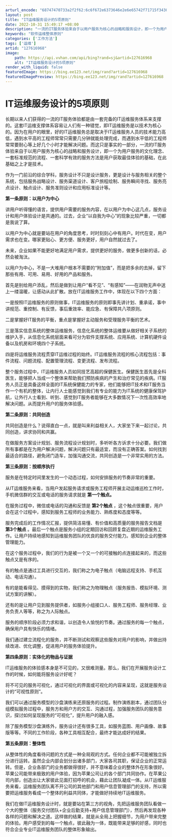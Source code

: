 ```yaml
---
arturl_encode: "68747470733a2f2f62:6c6f672e6373646e2e6e65742f71715f34303031303834372f:61727469636c652f64657461696c732f313237363136393638"
layout: post
title: "IT运维服务设计的5项原则"
date: 2022-10-31 15:49:17 +08:00
description: "一流的IT服务体验来自于以用户服务为核心的战略和服务设计，即一个为用户服务的文化理念"
keywords: "软件运维整体原则"
categories: ['工作方法']
tags: ['运维']
artid: "127616968"
image:
    path: https://api.vvhan.com/api/bing?rand=sj&artid=127616968
    alt: "IT运维服务设计的5项原则"
render_with_liquid: false
featuredImage: https://bing.ee123.net/img/rand?artid=127616968
featuredImagePreview: https://bing.ee123.net/img/rand?artid=127616968
---
```


# IT运维服务设计的5项原则

长期以来人们获得的一流的IT服务体验都是由一套完备的IT运维服务体系来支撑的。这套IT运维支撑体系容易让人们有一种错觉，即IT运维服务是以技术为核心的。因为在用户的眼里，好的IT运维服务总是取决于IT运维服务人员的技术能力高低，遇到水平高的工程师常常只需要几分钟就能处理完成，而遇到水平低的工程师常常要耐心等上好几个小时才能解决问题。而这只是事实的一部分，一流的IT服务体验来自于以用户服务为核心的战略和服务设计，即一个为用户服务的文化理念、一套标准规范的流程、一套科学有效的服务方法是用户获取最佳体验的基础，在此基础之上才是技术。

作为一门前沿的综合学科，服务设计不只是设计服务，更是设计与服务相关的整个系统，包括服务战略设计、服务渠道设计、客户旅程绘制、服务瞬间寻找、服务亮点设计、触点设计、服务准则设计和应用标准设计等。

****第一条原则：以用户为中心****

讲用户听得懂的语言，提供用户需要的服务内容，在以用户为中心这几点，服务设计和用户体验设计是共通的。过去，企业“以自我为中心”的现象比较严重，一切都是我说了算。

以用户为中心就是要站在用户的角度思考，时时刻刻心中有用户。时代在变，用户需求也在变。哪家更贴心、更方便、服务更好，用户自然就过去了。

未来，企业如果不能更好地满足用户需求，提供更好的服务，做更多创新的话，必然会被淘汰。

以用户为中心，不是一大堆用户根本不需要的“附加值”，而是把多余的去掉，留下那些有用、可用、易用、好用的产品和服务。

首先是别给用户添乱，然后是做到让用户“看不见”、“有感知”——在润物无声中送上一缕温暖，让感动从此扩散。放在IT运维服务工作中，体现在以下四个方面：

一是按照IT运维服务的原则做事，IT运维服务的原则即事先讲计划、重承诺，事中讲规范、重控制、有反馈，事后重效率、能应急、有保障共八项原则。

二是掌握好IT服务的平衡，重点是掌握好主动服务和受理服务平衡的艺术。

三是落实信息系统的整体运维服务，信息化系统的整体运维要从做好相关子系统的维护入手，从信息化系统层面来看可分为软件支撑系统、应用系统、计算机硬件设备以及机房和环境四个子系统。

四是将运维服务流程贯穿IT运维过程的始终。IT运维服务流程的核心流程包括：事件流程、问题流程、配置管理流程、变更流程、发布流程。

整个服务过程中，IT运维服务人员如同技艺高超的保健医生。保健医生首先是全科医生，能够把人当成一个整体来帮助我们预防疾病的产生和治疗常见的疾病。IT服务人员正是具备这样全面的IT系统保健能力的专家，他们能够把IT技术和IT服务当作一个有机的整体，让内行人士能感觉到我们有专业的能力为IT系统的健康保驾护航，让外行人士看到、听到、感觉到IT服务者能够在大多数情况下一次性高效率地解决问题。从而提升用户的服务体验感。

****第二条原则：共同创造****

共同创造是什么？说得直白一点，就是叫来利益相关人，大家坐下来一起讨论，共同创造，讲求协同和共赢。

在做服务方案设计规划、服务流程设计规划时，多听听各方诉求十分必要。我们做所有事都是在为用户解决问题，解决问题只有最适宜，而没有正确答案。如何找到最适合的路径，避免闭门造车，加强沟通交流，共同创造是一个非常实用的方法。

****第三条原则：按顺序执行****

服务是在特定时间里发生的一个动态过程，如何安排服务的节奏非常的重要。

从IT运维服务来看，当用户发起服务请求或服务工程师开展主动运维巡检工作时，手机微信群的交互或电话的服务请求就是
****第一个触点。****

在服务过程中，微信或电话的沟通和反馈是
****第2个触点****
，这个触点很重要，用户会在这个过程中，感知到服务工程师的业务能力、熟练度和态度等等。

服务完成后的工作情况汇报，提供简洁易懂、有价值和高质量的服务报告文档是
****第3个触点****
。最后一个触点是服务小组的定期回访和回顾复盘近期的运维服务工作。让用户持续地感知到运维服务团队的优良的服务交付能力。感知到企业的整体管理能力。

在这个服务过程中，我们的行为是被一个又一个的可接触的点连接起来的，而这些触点又是有序的。

有的触点是通过工具进行交互的，我们称之为电子触点（电脑远程支持、手机互动、电话沟通）。

有的是能看得见、摸得到的实物，我们称之为物理触点（服务报告、模拟环境、测试方案的讲解）。

还有的是让用户见到服务提供者，如服务小组接口人、服务工程师、服务经理、业务负责人等等，称之为人际触点。

服务的顺序阶段必须力求和谐，以创造令人愉悦的节奏。通过服务的每一个触点，确保用户具有快乐的情绪。

我们通过建立流程化的服务，并不断测试和观察这些服务对用户的影响，并做出持续改进、优化调整，促进用户的服务体验提升。

****第四条原则：实体化的物品与证据****

IT运维服务的体验感本身是不可见的，又很难测量。那么，我们在开展服务设计工作的时候，如何能将服务设计好呢？

将不可见的服务可视化，通过可视化的界面或可视化的内容来呈现，这就是服务设计的“可视性原则”。

我们可以通过服务模型的沙盘演练来还原服务的过程。制作演练剧本，通过团队分组模拟服务过程中，服务方和用户方的交互、沟通过程，加强服务团队的服务意识，探讨如何呈现服务的“可视化”，提升用户的融入感。

除了服务模型沙盘演练外，服务设计还有很多工具，如服务蓝图、用户画像、故事版等等。不同的工作阶段，各种工具相互配合，最终才能达成好的结果。

****第五条原则：整体性****

从整体性的角度看待问题的方式是一种全局观的方式。任何企业都不可能被独立拆分进行运转。虽然企业内部会划分出诸多部门，大家各司其职，保证企业的正常运转。但是，企业各部门的业务都做得很好，并不意味着企业的整体外在形象很好。苹果公司能带来极致的用户体验，因为苹果公司让的各个部门共同协作。在苹果公司内部，创造出让大家彼此见面打招呼的机会，藉此让团队凝成一体。从IT运维服务来看，运维服务团队离不开公司的其他部门和用户信息管理部门的支持，所以需要把运维服务看成一个整体的利益共同体，才能做好持续地IT运维服务。

我们在做IT运维服务设计时，就是要站在第三方的视角，先把运维服务团队看做一个大的整体（服务交付团队+企业后勤支持+用户信息管理部门），然后再发现各种各样的问题和解决之道。这样做的结果，就是从全局上把握细节，为用户带来完整的体验。用户感受到的每一个触点，彼此融为一体，既能带来足够的好感，同时也符合企业专业IT运维服务团队的整体形象输出。